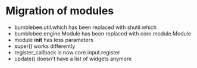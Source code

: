 # Migration of modules

- bumblebee.util.which has been replaced with shutil.which
- bumblebee.engine.Module has been replaced with core.module.Module
- module __init__ has less parameters
- super() works differently
- register_callback is now core.input.register
- update() doesn't have a list of widgets anymore

